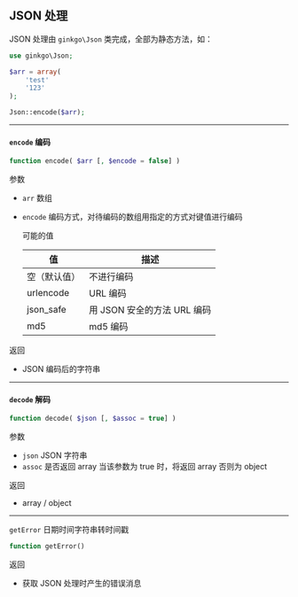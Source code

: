 ## JSON 处理

JSON 处理由 `ginkgo\Json` 类完成，全部为静态方法，如：

``` php
use ginkgo\Json;

$arr = array(
    'test'
    '123'
);

Json::encode($arr);
```
----------

#### `encode` 编码

``` php
function encode( $arr [, $encode = false] )
```

参数

* `arr` 数组
* `encode` 编码方式，对待编码的数组用指定的方式对键值进行编码

    可能的值

    | 值 | 描述 |
    | - | - |
    | 空（默认值） | 不进行编码 |
    | urlencode | URL 编码 |
    | json_safe | 用 JSON 安全的方法 URL 编码 |
    | md5 | md5 编码 |

返回

* JSON 编码后的字符串

----------

#### `decode` 解码

``` php
function decode( $json [, $assoc = true] )
```

参数

* `json` JSON 字符串
* `assoc` 是否返回 array
    当该参数为 true 时，将返回 array 否则为 object

返回

* array / object

----------

`getError` 日期时间字符串转时间戳

``` php
function getError()
```

返回

* 获取 JSON 处理时产生的错误消息

